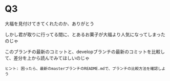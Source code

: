 # Q3

大福を見付けてきてくれたのか、ありがとう

しかし君が取りに行ってる間に、とあるお菓子が大福より人気になってしまったのじゃ

このブランチの最新のコミットと、developブランチの最新のコミットを比較して、差分を上から読んでみてほしいのじゃ

```
ヒント: 困ったら、最新のmasterブランチのREADME.mdで、ブランチの比較方法を確認しよう
```